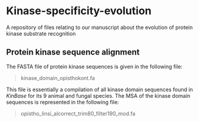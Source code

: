 # Kinase-specificity-evolution
A repository of files relating to our manuscript about the evolution of protein kinase substrate recognition

## Protein kinase sequence alignment

The FASTA file of protein kinase sequences is given in the following file:

> kinase_domain_opisthokont.fa

This file is essentially a compilation of all kinase domain sequences found in *KinBase* for its 9 animal and fungal species. The MSA of the kinase domain sequences is represented in the following file:

> opistho_linsi_alcorrect_trim80_filter190_mod.fa
